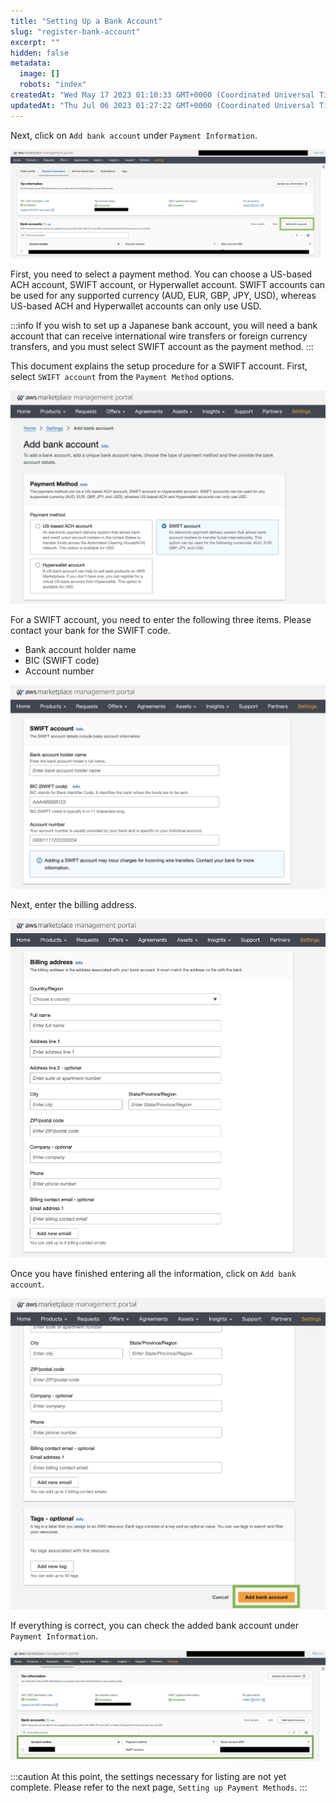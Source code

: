 ```yaml
---
title: "Setting Up a Bank Account"
slug: "register-bank-account"
excerpt: ""
hidden: false
metadata:
  image: []
  robots: "index"
createdAt: "Wed May 17 2023 01:10:33 GMT+0000 (Coordinated Universal Time)"
updatedAt: "Thu Jul 06 2023 01:27:22 GMT+0000 (Coordinated Universal Time)"
---
```

Next, click on `Add bank account` under `Payment Information`.

![new-register-bank-account-1](/ja/img/aws-marketplace-integration/register-bank-account/new-register-bank-account-1.png)

First, you need to select a payment method. You can choose a US-based ACH account, SWIFT account, or Hyperwallet account. SWIFT accounts can be used for any supported currency (AUD, EUR, GBP, JPY, USD), whereas US-based ACH and Hyperwallet accounts can only use USD.

:::info
If you wish to set up a Japanese bank account, you will need a bank account that can receive international wire transfers or foreign currency transfers, and you must select SWIFT account as the payment method.
:::

This document explains the setup procedure for a SWIFT account. First, select `SWIFT account` from the `Payment Method` options.

![new-register-bank-account-2](/ja/img/aws-marketplace-integration/register-bank-account/new-register-bank-account-2.png)

For a SWIFT account, you need to enter the following three items. Please contact your bank for the SWIFT code.
- Bank account holder name
- BIC (SWIFT code)
- Account number

![new-register-bank-account-3](/ja/img/aws-marketplace-integration/register-bank-account/new-register-bank-account-3.png)

Next, enter the billing address.

![new-register-bank-account-4](/ja/img/aws-marketplace-integration/register-bank-account/new-register-bank-account-4.png)

Once you have finished entering all the information, click on `Add bank account`.

![new-register-bank-account-5](/ja/img/aws-marketplace-integration/register-bank-account/new-register-bank-account-5.png)

If everything is correct, you can check the added bank account under `Payment Information`.

![new-register-bank-account-6](/ja/img/aws-marketplace-integration/register-bank-account/new-register-bank-account-6.png)

:::caution
At this point, the settings necessary for listing are not yet complete.
Please refer to the next page, `Setting up Payment Methods`.
:::
